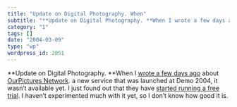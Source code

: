 ```yaml
---
title: "Update on Digital Photography. When"
subtitle: "**Update on Digital Photography. **When I wrote a few days ago about [OurPi..."
category: "1"
tags: []
date: "2004-03-09"
type: "wp"
wordpress_id: 2051
---
```

**Update on Digital Photography. **When I [wrote a few days ago](/2004/02/27.html#a176) about [OurPictures Network](http://www.ourpictures.com/index.html). a new service that was launched at Demo 2004, it wasn’t available yet. I just found out that they have [started running a free trial](http://www.ourpictures.com/trial-download.htm). I haven’t experimented much with it yet, so I don’t know how good it is.